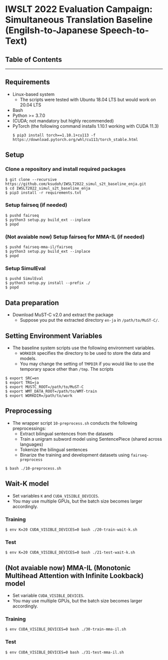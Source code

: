 # IWSLT 2022 Evaluation Campaign: Simultaneous Translation Baseline (Engilsh-to-Japanese Speech-to-Text)

## Table of Contents
---

## Requirements
- Linux-based system
  - The scripts were tested with Ubuntu 18.04 LTS but would work on 20.04 LTS
- Bash
- Python >= 3.7.0
- (CUDA; not mandatory but highly recommended)
- PyTorch (the following command installs 1.10.1 working with CUDA 11.3)
    ```shell
    $ pip3 install torch==1.10.1+cu113 -f https://download.pytorch.org/whl/cu113/torch_stable.html
    ```

## Setup
### Clone a repository and install required packages
```shell
$ git clone --recursive https://github.com/ksudoh/IWSLT2022_simul_s2t_baseline_enja.git
$ cd IWSLT2022_simul_s2t_baseline_enja
$ pip3 install -r requirements.txt
```
### Setup fairseq (if needed)
```shell
$ pushd fairseq
$ python3 setup.py build_ext --inplace
$ popd
```
### (Not avaiable now) Setup fairseq for MMA-IL (if needed)
```shell
$ pushd fairseq-mma-il/fairseq
$ python3 setup.py build_ext --inplace
$ popd
```

### Setup SimulEval
```shell
$ pushd SimulEval
$ python3 setup.py install --prefix ./
$ popd
```

## Data preparation

- Download MuST-C v2.0 and extract the package
  - Suppose you put the extracted directory `en-ja` in `/path/to/MuST-C/`.

## Setting Environment Variables
- The baseline system scripts use the following environment variables.
    - `WORKDIR` specifies the directory to be used to store the data and models.
    - You may change the setting of `TMPDIR` if you would like to use the temporary space other than `/tmp`. The scripts
```shell
$ export SRC=en
$ export TRG=ja
$ export MUSTC_ROOT=/path/to/MuST-C
$ export WMT_DATA_ROOT=/path/to/WMT-train
$ export WORKDIR=/path/to/work
```

## Preprocessing
- The wrapper script `10-preprocess.sh` conducts the following preprocessings:
  - Extract bilingual sentences from the datasets
  - Train a unigram subword model using SentencePiece (shared across languages)
  - Tokenize the bilingual sentences
  - Binarize the training and development datasets using `fairseq-preprocess`
```shell
$ bash ./10-preprocess.sh
```

## Wait-K model
- Set variables `K` and `CUDA_VISIBLE_DEVICES`.
- You may use multiple GPUs, but the batch size becomes larger accordingly.
### Training
```shell
$ env K=20 CUDA_VISIBLE_DEVICES=0 bash ./20-train-wait-k.sh
```

### Test
```shell
$ env K=20 CUDA_VISIBLE_DEVICES=0 bash ./21-test-wait-k.sh
```

## (Not avaiable now) MMA-IL (Monotonic Multihead Attention with Infinite Lookback) model
- Set variable `CUDA_VISIBLE_DEVICES`.
- You may use multiple GPUs, but the batch size becomes larger accordingly.
### Training
```shell
$ env CUDA_VISIBLE_DEVICES=0 bash ./30-train-mma-il.sh
```

### Test
```shell
$ env CUDA_VISIBLE_DEVICES=0 bash ./31-test-mma-il.sh
```
